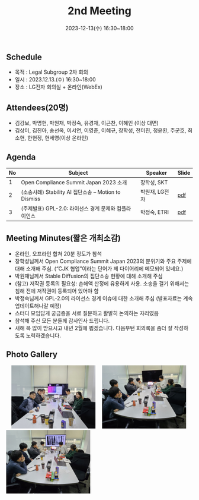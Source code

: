﻿---
title: "2nd Meeting"
linkTitle: "Legal SG 2nd Meeting"
weight: 2
date: 2023-12-13(수) 16:30~18:00
type: docs
description: Legal SG 2nd Meeting 
---

## Schedule

* 목적 : Legal Subgroup 2차 회의
* 일시 : 2023.12.13.(수) 16:30~18:00
* 장소 : LG전자 회의실 + 온라인(WebEx)

## Attendees(20명)
* 김강보, 박명헌, 박원재, 박정숙, 유경재, 이근찬, 이혜인 (이상 대면) 
* 김상미, 김진아, 송선옥, 이서연, 이영준, 이혜규, 장학성, 전미진, 정윤환, 주군호, 최소현, 한현정, 현세영(이상 온라인)

## Agenda
| No | Subject           | Speaker | Slide |
|----|-----------------|------|------|
| 1  | Open Compliance Summit Japan 2023 소개      | 장학성, SKT     |   |
| 2  | (소송사례) Stability AI 집단소송 – Motion to Dismiss| 박원재, LG전자  |  [pdf]([legal_2nd]Stability_ClassAction_MTD(박원재).pdf) |
| 3  | (주제발표) GPL-2.0: 라이선스 경계 문제와 컴플라이언스     | 박정숙, ETRI	    | [pdf]([발표자료]LegalSubgroup2차회의-GPL-2.0-20231213-R2(박정숙).pdf)  |

## Meeting Minutes(짧은 개최소감)

* 온라인, 오프라인 합쳐 20분 정도가 참석
* 장학성님께서 Open Compliance Summit Japan 2023의 분위기와 주요 주제에 대해 소개해 주심. (“CJK 협업”이라는 단어가 제 다이어리에 메모되어 있네요.)
* 박원재님께서 Stable Diffusion의 집단소송 현황에 대해 소개해 주심
* (참고) 저작권 등록의 필요성: 손해액 산정에 유용하게 사용. 소송을 걸기 위해서는 침해 전에 저작권이 등록되어 있어야 함
* 박정숙님께서 GPL-2.0의 라이선스 경계 이슈에 대한 소개해 주심 (발표자료는 계속 업데이트해나갈 예정)
* 스터디 모임답게 궁금증을 서로 질문하고 활발히 논의하는 자리였음
* 참석해 주신 모든 분들께 감사인사 드립니다.
* 새해 복 많이 받으시고 내년 2월에 뵙겠습니다. 다음부턴 회의록을 좀더 잘 작성하도록 노력하겠습니다.


## Photo Gallery

<div ><span class="image fit">
　<img src="사진-20231213-01.jpg" width="45%">
　<img src="사진-20231213-02.jpg" width="45%">
　<img src="사진-20231213-03.jpg" width="45%">
</span></div>
